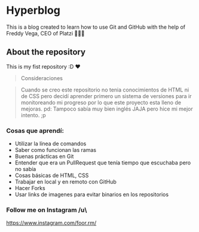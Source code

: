 # Hyperblog

This is a blog created to learn how to use Git and GitHub with the help of Freddy Vega, CEO of Platzi 👨🏻‍💻


## About the repository

This is my fist repository :D ❤️

> Consideraciones

>Cuando se creo este repositorio no tenia conocimientos de HTML ni de CSS pero decidí aprender primero un sistema de versiones para ir monitoreando mi progreso por lo que este proyecto esta lleno de mejoras. 
pd: Tampoco sabía muy bien inglés JAJA pero hice mi mejor intento. ;p


### Cosas que aprendí: 

- Utilizar la línea de comandos
- Saber como funcionan las ramas 
- Buenas prácticas en Git
- Entender que era un PullRequest que tenía tiempo que escuchaba pero no sabía
- Cosas básicas de HTML, CSS
- Trabajar en local y en remoto con GitHub 
- Hacer Forks 
- Usar links de imagenes para evitar binarios en los repositorios 

### Follow me on Instagram /u\ 

https://www.instagram.com/foor.rm/
